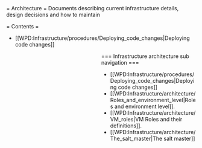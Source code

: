 <noinclude>
= Architecture =
Documents describing current infrastructure details, design decisions and how to maintain

= Contents =

* [[WPD:Infrastructure/procedures/Deploying_code_changes|Deploying code changes]]

<splist/>
</noinclude><includeonly>
<div style="float:right;width:50%;word-wrap:break-word;clear:both;">
=== Infrastructure architecture sub navigation ===

* [[WPD:Infrastructure/procedures/Deploying_code_changes|Deploying code changes]]
* [[WPD:Infrastructure/architecture/Roles_and_environment_level|Roles and environment level]].
* [[WPD:Infrastructure/architecture/VM_roles|VM Roles and their definitions]].
* [[WPD:Infrastructure/architecture/The_salt_master|The salt master]]
</div>
</includeonly>